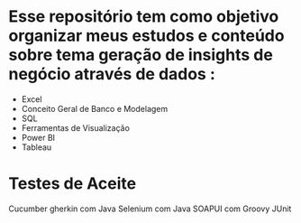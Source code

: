 # Esse repositório tem como objetivo organizar meus estudos e conteúdo sobre tema geração de insights de negócio através de dados :

* Excel
* Conceito Geral de Banco e Modelagem
* SQL
* Ferramentas de Visualização
* Power BI
* Tableau


# Testes de Aceite
Cucumber gherkin com Java
Selenium com Java
SOAPUI com Groovy
JUnit
